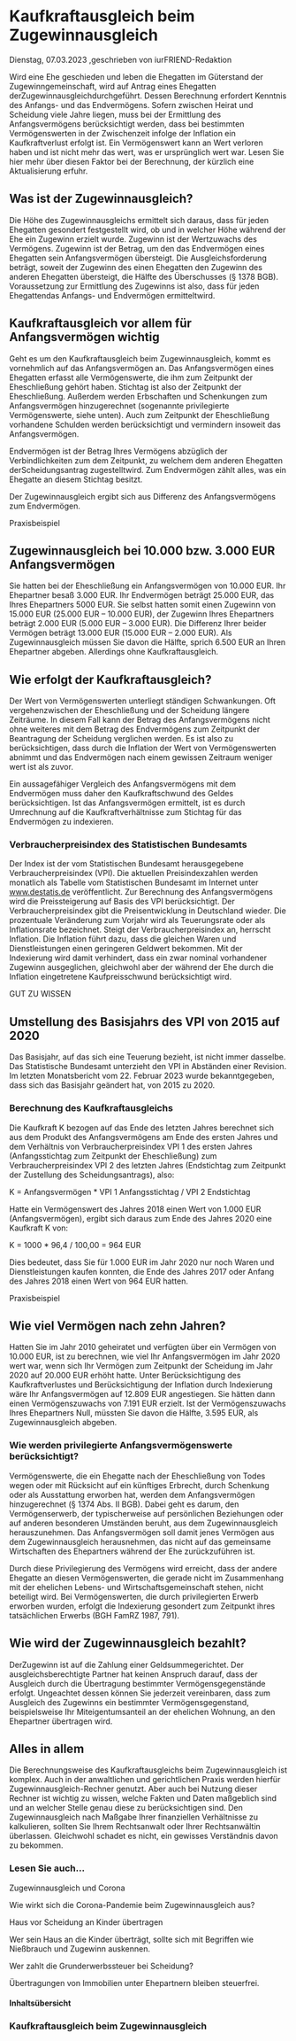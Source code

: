 # Kaufkraftausgleich beim Zugewinnausgleich

Dienstag, 07.03.2023 ,geschrieben von iurFRIEND-Redaktion

Wird eine Ehe geschieden und leben die Ehegatten im Güterstand der Zugewinngemeinschaft, wird auf Antrag eines Ehegatten derZugewinnausgleichdurchgeführt. Dessen Berechnung erfordert Kenntnis des Anfangs- und das Endvermögens. Sofern zwischen Heirat und Scheidung viele Jahre liegen, muss bei der Ermittlung des Anfangsvermögens berücksichtigt werden, dass bei bestimmten Vermögenswerten in der Zwischenzeit infolge der Inflation ein Kaufkraftverlust erfolgt ist. Ein Vermögenswert kann an Wert verloren haben und ist nicht mehr das wert, was er ursprünglich wert war. Lesen Sie hier mehr über diesen Faktor bei der Berechnung, der kürzlich eine Aktualisierung erfuhr.

## Was ist der Zugewinnausgleich?

Die Höhe des Zugewinnausgleichs ermittelt sich daraus, dass für jeden Ehegatten gesondert festgestellt wird, ob und in welcher Höhe während der Ehe ein Zugewinn erzielt wurde. Zugewinn ist der Wertzuwachs des Vermögens. Zugewinn ist der Betrag, um den das Endvermögen eines Ehegatten sein Anfangsvermögen übersteigt. Die Ausgleichsforderung beträgt, soweit der Zugewinn des einen Ehegatten den Zugewinn des anderen Ehegatten übersteigt, die Hälfte des Überschusses (§ 1378 BGB). Voraussetzung zur Ermittlung des Zugewinns ist also, dass für jeden Ehegattendas Anfangs- und Endvermögen ermitteltwird.

## Kaufkraftausgleich vor allem für Anfangsvermögen wichtig

Geht es um den Kaufkraftausgleich beim Zugewinnausgleich, kommt es vornehmlich auf das Anfangsvermögen an. Das Anfangsvermögen eines Ehegatten erfasst alle Vermögenswerte, die ihm zum Zeitpunkt der Eheschließung gehört haben. Stichtag ist also der Zeitpunkt der Eheschließung. Außerdem werden Erbschaften und Schenkungen zum Anfangsvermögen hinzugerechnet (sogenannte privilegierte Vermögenswerte, siehe unten). Auch zum Zeitpunkt der Eheschließung vorhandene Schulden werden berücksichtigt und vermindern insoweit das Anfangsvermögen.

Endvermögen ist der Betrag Ihres Vermögens abzüglich der Verbindlichkeiten zum dem Zeitpunkt, zu welchem dem anderen Ehegatten derScheidungsantrag zugestelltwird. Zum Endvermögen zählt alles, was ein Ehegatte an diesem Stichtag besitzt.

Der Zugewinnausgleich ergibt sich aus Differenz des Anfangsvermögens zum Endvermögen.

Praxisbeispiel

## Zugewinnausgleich bei 10.000 bzw. 3.000 EUR Anfangsvermögen

Sie hatten bei der Eheschließung ein Anfangsvermögen von 10.000 EUR. Ihr Ehepartner besaß 3.000 EUR. Ihr Endvermögen beträgt 25.000 EUR, das Ihres Ehepartners 5000 EUR. Sie selbst hatten somit einen Zugewinn von 15.000 EUR (25.000 EUR – 10.000 EUR), der Zugewinn Ihres Ehepartners beträgt 2.000 EUR (5.000 EUR – 3.000 EUR). Die Differenz Ihrer beider Vermögen beträgt 13.000 EUR (15.000 EUR – 2.000 EUR). Als Zugewinnausgleich müssen Sie davon die Hälfte, sprich 6.500 EUR an Ihren Ehepartner abgeben. Allerdings ohne Kaufkraftausgleich.

## Wie erfolgt der Kaufkraftausgleich?

Der Wert von Vermögenswerten unterliegt ständigen Schwankungen. Oft vergehenzwischen der Eheschließung und der Scheidung längere Zeiträume. In diesem Fall kann der Betrag des Anfangsvermögens nicht ohne weiteres mit dem Betrag des Endvermögens zum Zeitpunkt der Beantragung der Scheidung verglichen werden. Es ist also zu berücksichtigen, dass durch die Inflation der Wert von Vermögenswerten abnimmt und das Endvermögen nach einem gewissen Zeitraum weniger wert ist als zuvor.

Ein aussagefähiger Vergleich des Anfangsvermögens mit dem Endvermögen muss daher den Kaufkraftschwund des Geldes berücksichtigen. Ist das Anfangsvermögen ermittelt, ist es durch Umrechnung auf die Kaufkraftverhältnisse zum Stichtag für das Endvermögen zu indexieren.

### Verbraucherpreisindex des Statistischen Bundesamts

Der Index ist der vom Statistischen Bundesamt herausgegebene Verbraucherpreisindex (VPI). Die aktuellen Preisindexzahlen werden monatlich als Tabelle vom Statistischen Bundesamt im Internet unter www.destatis.de veröffentlicht. Zur Berechnung des Anfangsvermögens wird die Preissteigerung auf Basis des VPI berücksichtigt. Der Verbraucherpreisindex gibt die Preisentwicklung in Deutschland wieder. Die prozentuale Veränderung zum Vorjahr wird als Teuerungsrate oder als Inflationsrate bezeichnet. Steigt der Verbraucherpreisindex an, herrscht Inflation. Die Inflation führt dazu, dass die gleichen Waren und Dienstleistungen einen geringeren Geldwert bekommen. Mit der Indexierung wird damit verhindert, dass ein zwar nominal vorhandener Zugewinn ausgeglichen, gleichwohl aber der während der Ehe durch die Inflation eingetretene Kaufpreisschwund berücksichtigt wird.

GUT ZU WISSEN

## Umstellung des Basisjahrs des VPI von 2015 auf 2020

Das Basisjahr, auf das sich eine Teuerung bezieht, ist nicht immer dasselbe. Das Statistische Bundesamt unterzieht den VPI in Abständen einer Revision. Im letzten Monatsbericht vom 22. Februar 2023 wurde bekanntgegeben, dass sich das Basisjahr geändert hat, von 2015 zu 2020.

### Berechnung des Kaufkraftausgleichs

Die Kaufkraft K bezogen auf das Ende des letzten Jahres berechnet sich aus dem Produkt des Anfangsvermögens am Ende des ersten Jahres und dem Verhältnis von Verbraucherpreisindex VPI 1 des ersten Jahres (Anfangsstichtag zum Zeitpunkt der Eheschließung) zum Verbraucherpreisindex VPI 2 des letzten Jahres (Endstichtag zum Zeitpunkt der Zustellung des Scheidungsantrags), also:

K = Anfangsvermögen * VPI 1 Anfangsstichtag / VPI 2 Endstichtag

Hatte ein Vermögenswert des Jahres 2018 einen Wert von 1.000 EUR (Anfangsvermögen), ergibt sich daraus zum Ende des Jahres 2020 eine Kaufkraft K von:

K = 1000 * 96,4 / 100,00 = 964 EUR

Dies bedeutet, dass Sie für 1.000 EUR im Jahr 2020 nur noch Waren und Dienstleistungen kaufen konnten, die Ende des Jahres 2017 oder Anfang des Jahres 2018 einen Wert von 964 EUR hatten.

Praxisbeispiel

## Wie viel Vermögen nach zehn Jahren?

Hatten Sie im Jahr 2010 geheiratet und verfügten über ein Vermögen von 10.000 EUR, ist zu berechnen, wie viel Ihr Anfangsvermögen im Jahr 2020 wert war, wenn sich Ihr Vermögen zum Zeitpunkt der Scheidung im Jahr 2020 auf 20.000 EUR erhöht hatte. Unter Berücksichtigung des Kaufkraftverlustes und Berücksichtigung der Inflation durch Indexierung wäre Ihr Anfangsvermögen auf 12.809 EUR angestiegen. Sie hätten dann einen Vermögenszuwachs von 7.191 EUR erzielt. Ist der Vermögenszuwachs Ihres Ehepartners Null, müssten Sie davon die Hälfte, 3.595 EUR, als Zugewinnausgleich abgeben.

### Wie werden privilegierte Anfangsvermögenswerte berücksichtigt?

Vermögenswerte, die ein Ehegatte nach der Eheschließung von Todes wegen oder mit Rücksicht auf ein künftiges Erbrecht, durch Schenkung oder als Ausstattung erworben hat, werden dem Anfangsvermögen hinzugerechnet (§ 1374 Abs. II BGB). Dabei geht es darum, den Vermögenserwerb, der typischerweise auf persönlichen Beziehungen oder auf anderen besonderen Umständen beruht, aus dem Zugewinnausgleich herauszunehmen. Das Anfangsvermögen soll damit jenes Vermögen aus dem Zugewinnausgleich herausnehmen, das nicht auf das gemeinsame Wirtschaften des Ehepartners während der Ehe zurückzuführen ist.

Durch diese Privilegierung des Vermögens wird erreicht, dass der andere Ehegatte an diesen Vermögenswerten, die gerade nicht im Zusammenhang mit der ehelichen Lebens- und Wirtschaftsgemeinschaft stehen, nicht beteiligt wird. Bei Vermögenswerten, die durch privilegierten Erwerb erworben wurden, erfolgt die Indexierung gesondert zum Zeitpunkt ihres tatsächlichen Erwerbs (BGH FamRZ 1987, 791).

## Wie wird der Zugewinnausgleich bezahlt?

DerZugewinn ist auf die Zahlung einer Geldsummegerichtet. Der ausgleichsberechtigte Partner hat keinen Anspruch darauf, dass der Ausgleich durch die Übertragung bestimmter Vermögensgegenstände erfolgt. Ungeachtet dessen können Sie jederzeit vereinbaren, dass zum Ausgleich des Zugewinns ein bestimmter Vermögensgegenstand, beispielsweise Ihr Miteigentumsanteil an der ehelichen Wohnung, an den Ehepartner übertragen wird.

## Alles in allem

Die Berechnungsweise des Kaufkraftausgleichs beim Zugewinnausgleich ist komplex. Auch in der anwaltlichen und gerichtlichen Praxis werden hierfür Zugewinnausgleich-Rechner genutzt. Aber auch bei Nutzung dieser Rechner ist wichtig zu wissen, welche Fakten und Daten maßgeblich sind und an welcher Stelle genau diese zu berücksichtigen sind. Den Zugewinnausgleich nach Maßgabe Ihrer finanziellen Verhältnisse zu kalkulieren, sollten Sie Ihrem Rechtsanwalt oder Ihrer Rechtsanwältin überlassen. Gleichwohl schadet es nicht, ein gewisses Verständnis davon zu bekommen.

### Lesen Sie auch...

Zugewinnausgleich und Corona

Wie wirkt sich die Corona-Pandemie beim Zugewinnausgleich aus?

Haus vor Scheidung an Kinder übertragen

Wer sein Haus an die Kinder überträgt, sollte sich mit Begriffen wie Nießbrauch und Zugewinn auskennen.

Wer zahlt die Grunderwerbssteuer bei Scheidung?

Übertragungen von Immobilien unter Ehepartnern bleiben steuerfrei.

#### Inhaltsübersicht

### Kaufkraftausgleich beim Zugewinnausgleich